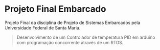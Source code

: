 # Projeto Final Embarcado

Projeto Final da disciplina de Projeto de Sistemas Embarcados pela Universidade Federal de Santa Maria.

>Desenvolvimento de um Controlador de temperatura PID em arduino com programação concorrente através de um RTOS.
